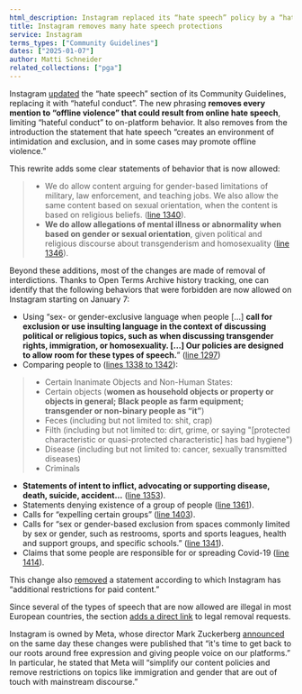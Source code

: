 ```yaml
---
html_description: Instagram replaced its “hate speech” policy by a “hateful conduct” policy on the day of Mark Zuckerberg's announcement to “work with President Trump”, explicitly allowing insults and gender limitations.
title: Instagram removes many hate speech protections
service: Instagram
terms_types: ["Community Guidelines"]
dates: ["2025-01-07"]
author: Matti Schneider
related_collections: ["pga"]
---
```


Instagram [updated](https://github.com/OpenTermsArchive/GenAI-versions/commit/30f1df7d18676c57a0ae1c43c3ccdfc264535cb3) the “hate speech” section of its Community Guidelines, replacing it with “hateful conduct”. The new phrasing **removes every mention to “offline violence” that could result from online hate speech**, limiting “hateful conduct” to on-platform behavior. It also removes from the introduction the statement that hate speech “creates an environment of intimidation and exclusion, and in some cases may promote offline violence.”

This rewrite adds some clear statements of behavior that is now allowed:

> - We do allow content arguing for gender-based limitations of military, law enforcement, and teaching jobs. We also allow the same content based on sexual orientation, when the content is based on religious beliefs. ([line 1340](https://github.com/OpenTermsArchive/pga-versions/commit/a90e9d276cda1ca23878fd2b2df7cc066d549c20#diff-dd1aecfa753374588d9e40f891e39f556b365ad800c9713ef398255bc906aad0R1340)).
> - **We do allow allegations of mental illness or abnormality when based on gender or sexual orientation**, given political and religious discourse about transgenderism and homosexuality ([line 1346](https://github.com/OpenTermsArchive/pga-versions/commit/a90e9d276cda1ca23878fd2b2df7cc066d549c20#diff-dd1aecfa753374588d9e40f891e39f556b365ad800c9713ef398255bc906aad0R1346)).

Beyond these additions, most of the changes are made of removal of interdictions. Thanks to Open Terms Archive history tracking, one can identify that the following behaviors that were forbidden are now allowed on Instagram starting on January 7:

- Using “sex- or gender-exclusive language when people […] **call for exclusion or use insulting language in the context of discussing political or religious topics, such as when discussing transgender rights, immigration, or homosexuality. […] Our policies are designed to allow room for these types of speech.**” ([line 1297](https://github.com/OpenTermsArchive/pga-versions/commit/a90e9d276cda1ca23878fd2b2df7cc066d549c20#diff-dd1aecfa753374588d9e40f891e39f556b365ad800c9713ef398255bc906aad0R1297))
- Comparing people to ([lines 1338 to 1342](https://github.com/OpenTermsArchive/pga-versions/commit/a90e9d276cda1ca23878fd2b2df7cc066d549c20#diff-dd1aecfa753374588d9e40f891e39f556b365ad800c9713ef398255bc906aad0L1338-L1342)):
> * Certain Inanimate Objects and Non-Human States:
> * Certain objects (**women as household objects or property or objects in general; Black people as farm equipment; transgender or non-binary people as “it”**)
> * Feces (including but not limited to: shit, crap)
> * Filth (including but not limited to: dirt, grime, or saying "\[protected characteristic or quasi-protected characteristic\] has bad hygiene")
> * Disease (including but not limited to: cancer, sexually transmitted diseases)
> * Criminals
- **Statements of intent to inflict, advocating or supporting disease, death, suicide, accident…** ([line 1353](https://github.com/OpenTermsArchive/pga-versions/commit/a90e9d276cda1ca23878fd2b2df7cc066d549c20#diff-dd1aecfa753374588d9e40f891e39f556b365ad800c9713ef398255bc906aad0L1353)).
- Statements denying existence of a group of people ([line 1361](https://github.com/OpenTermsArchive/pga-versions/commit/a90e9d276cda1ca23878fd2b2df7cc066d549c20#diff-dd1aecfa753374588d9e40f891e39f556b365ad800c9713ef398255bc906aad0L1361)).
- Calls for “expelling certain groups” ([line 1403](https://github.com/OpenTermsArchive/pga-versions/commit/a90e9d276cda1ca23878fd2b2df7cc066d549c20#diff-dd1aecfa753374588d9e40f891e39f556b365ad800c9713ef398255bc906aad0L1403)).
- Calls for “sex or gender-based exclusion from spaces commonly limited by sex or gender, such as restrooms, sports and sports leagues, health and support groups, and specific schools.” ([line 1341](https://github.com/OpenTermsArchive/pga-versions/commit/a90e9d276cda1ca23878fd2b2df7cc066d549c20#diff-dd1aecfa753374588d9e40f891e39f556b365ad800c9713ef398255bc906aad0R1341)).
- Claims that some people are responsible for or spreading Covid-19 ([line 1414](https://github.com/OpenTermsArchive/pga-versions/commit/a90e9d276cda1ca23878fd2b2df7cc066d549c20#diff-dd1aecfa753374588d9e40f891e39f556b365ad800c9713ef398255bc906aad0L1414)).

This change also [removed](https://github.com/OpenTermsArchive/pga-versions/commit/a90e9d276cda1ca23878fd2b2df7cc066d549c20#diff-dd1aecfa753374588d9e40f891e39f556b365ad800c9713ef398255bc906aad0L1317) a statement according to which Instagram has “additional restrictions for paid content.”

Since several of the types of speech that are now allowed are illegal in most European countries, the section [adds a direct link](https://github.com/OpenTermsArchive/pga-versions/commit/a90e9d276cda1ca23878fd2b2df7cc066d549c20#diff-dd1aecfa753374588d9e40f891e39f556b365ad800c9713ef398255bc906aad0R1364) to legal removal requests.

Instagram is owned by Meta, whose director Mark Zuckerberg [announced](https://www.threads.net/@zuck/post/DEhgYx4JbEG) on the same day these changes were published that “it's time to get back to our roots around free expression and giving people voice on our platforms.” In particular, he stated that Meta will “simplify our content policies and remove restrictions on topics like immigration and gender that are out of touch with mainstream discourse.”
